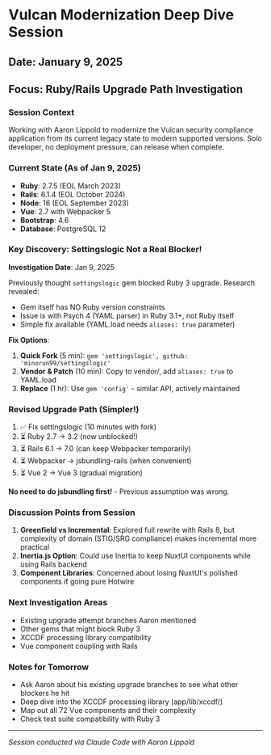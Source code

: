 # Vulcan Modernization Deep Dive Session
## Date: January 9, 2025
## Focus: Ruby/Rails Upgrade Path Investigation

### Session Context
Working with Aaron Lippold to modernize the Vulcan security compliance application from its current legacy state to modern supported versions. Solo developer, no deployment pressure, can release when complete.

### Current State (As of Jan 9, 2025)
- **Ruby**: 2.7.5 (EOL March 2023) 
- **Rails**: 6.1.4 (EOL October 2024)
- **Node**: 16 (EOL September 2023)
- **Vue**: 2.7 with Webpacker 5
- **Bootstrap**: 4.6
- **Database**: PostgreSQL 12

### Key Discovery: Settingslogic Not a Real Blocker!
**Investigation Date**: Jan 9, 2025

Previously thought `settingslogic` gem blocked Ruby 3 upgrade. Research revealed:
- Gem itself has NO Ruby version constraints
- Issue is with Psych 4 (YAML parser) in Ruby 3.1+, not Ruby itself
- Simple fix available (YAML.load needs `aliases: true` parameter)

**Fix Options**:
1. **Quick Fork** (5 min): `gem 'settingslogic', github: 'minorun99/settingslogic'`
2. **Vendor & Patch** (10 min): Copy to vendor/, add `aliases: true` to YAML.load
3. **Replace** (1 hr): Use `gem 'config'` - similar API, actively maintained

### Revised Upgrade Path (Simpler!)
1. ✅ Fix settingslogic (10 minutes with fork)
2. ⏳ Ruby 2.7 → 3.2 (now unblocked!)
3. ⏳ Rails 6.1 → 7.0 (can keep Webpacker temporarily)
4. ⏳ Webpacker → jsbundling-rails (when convenient)
5. ⏳ Vue 2 → Vue 3 (gradual migration)

**No need to do jsbundling first!** - Previous assumption was wrong.

### Discussion Points from Session
1. **Greenfield vs Incremental**: Explored full rewrite with Rails 8, but complexity of domain (STIG/SRG compliance) makes incremental more practical
2. **Inertia.js Option**: Could use Inertia to keep NuxtUI components while using Rails backend
3. **Component Libraries**: Concerned about losing NuxtUI's polished components if going pure Hotwire

### Next Investigation Areas
- Existing upgrade attempt branches Aaron mentioned
- Other gems that might block Ruby 3
- XCCDF processing library compatibility
- Vue component coupling with Rails

### Notes for Tomorrow
- Ask Aaron about his existing upgrade branches to see what other blockers he hit
- Deep dive into the XCCDF processing library (app/lib/xccdf/) 
- Map out all 72 Vue components and their complexity
- Check test suite compatibility with Ruby 3

---
*Session conducted via Claude Code with Aaron Lippold*